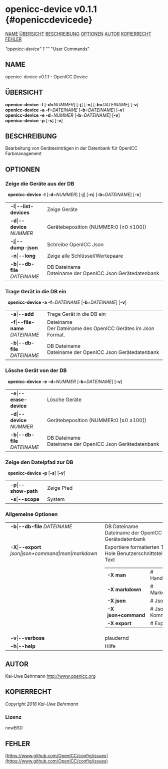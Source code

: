 # openicc\-device v0.1.1 {#openiccdevicede}
[NAME](#name) [ÜBERSICHT](#synopsis) [BESCHREIBUNG](#description) [OPTIONEN](#options) [AUTOR](#author) [KOPIERRECHT](#copyright) [FEHLER](#bugs) 

*"openicc\-device"* *1* *""* "User Commands"
## NAME <a name="name"></a>
openicc\-device v0.1.1 \- OpenICC Device
## ÜBERSICHT <a name="synopsis"></a>
**openicc\-device** <strong>\-l</strong> [<strong>\-d</strong>=<em>NUMMER</em>] [<strong>\-j</strong>] [<strong>\-n</strong>] [<strong>\-b</strong>=<em>DATEINAME</em>] [<strong>\-v</strong>]
<br />
**openicc\-device** <strong>\-a</strong> <strong>\-f</strong>=<em>DATEINAME</em> [<strong>\-b</strong>=<em>DATEINAME</em>] [<strong>\-v</strong>]
<br />
**openicc\-device** <strong>\-e</strong> <strong>\-d</strong>=<em>NUMMER</em> [<strong>\-b</strong>=<em>DATEINAME</em>] [<strong>\-v</strong>]
<br />
**openicc\-device** <strong>\-p</strong> [<strong>\-s</strong>] [<strong>\-v</strong>]
<br />
## BESCHREIBUNG <a name="description"></a>
Bearbeitung von Geräteeinträgen in der Datenbank für OpenICC Farbmanagement
## OPTIONEN <a name="options"></a>
### Zeige die Geräte aus der DB
&nbsp;&nbsp;**openicc\-device** <strong>\-l</strong> [<strong>\-d</strong>=<em>NUMMER</em>] [<strong>\-j</strong>] [<strong>\-n</strong>] [<strong>\-b</strong>=<em>DATEINAME</em>] [<strong>\-v</strong>]

<table style='width:100%'>
 <tr><td style='padding\-left:1em;padding-right:1em;vertical-align:top;width:25%'><strong>-l</strong>|<strong>--list-devices</strong></td> <td>Zeige Geräte</td> </tr>
 <tr><td style='padding-left:1em;padding-right:1em;vertical-align:top;width:25%'><strong>-d</strong>|<strong>--device</strong> <em>NUMMER</em></td> <td>Gerätebeposition (NUMMER:0 [≥0 ≤100])</td> </tr>
 <tr><td style='padding-left:1em;padding-right:1em;vertical-align:top;width:25%'><strong>-j</strong>|<strong>--dump-json</strong></td> <td>Schreibe OpenICC Json</td> </tr>
 <tr><td style='padding-left:1em;padding-right:1em;vertical-align:top;width:25%'><strong>-n</strong>|<strong>--long</strong></td> <td>Zeige alle Schlüssel/Wertepaare</td> </tr>
 <tr><td style='padding-left:1em;padding-right:1em;vertical-align:top;width:25%'><strong>-b</strong>|<strong>--db-file</strong> <em>DATEINAME</em></td> <td>DB Dateiname<br />Dateiname der OpenICC Json Gerätedatenbank </tr>
</table>

### Trage Gerät in die DB ein
&nbsp;&nbsp;**openicc-device** <strong>\-a</strong> <strong>\-f</strong>=<em>DATEINAME</em> [<strong>\-b</strong>=<em>DATEINAME</em>] [<strong>\-v</strong>]

<table style='width:100%'>
 <tr><td style='padding\-left:1em;padding-right:1em;vertical-align:top;width:25%'><strong>-a</strong>|<strong>--add</strong></td> <td>Trage Gerät in die DB ein</td> </tr>
 <tr><td style='padding-left:1em;padding-right:1em;vertical-align:top;width:25%'><strong>-f</strong>|<strong>--file-name</strong> <em>DATEINAME</em></td> <td>Dateiname<br />Der Dateiname des OpenICC Gerätes im Json Format. </tr>
 <tr><td style='padding-left:1em;padding-right:1em;vertical-align:top;width:25%'><strong>-b</strong>|<strong>--db-file</strong> <em>DATEINAME</em></td> <td>DB Dateiname<br />Dateiname der OpenICC Json Gerätedatenbank </tr>
</table>

### Lösche Gerät von der DB
&nbsp;&nbsp;**openicc-device** <strong>\-e</strong> <strong>\-d</strong>=<em>NUMMER</em> [<strong>\-b</strong>=<em>DATEINAME</em>] [<strong>\-v</strong>]

<table style='width:100%'>
 <tr><td style='padding\-left:1em;padding-right:1em;vertical-align:top;width:25%'><strong>-e</strong>|<strong>--erase-device</strong></td> <td>Lösche Geräte</td> </tr>
 <tr><td style='padding-left:1em;padding-right:1em;vertical-align:top;width:25%'><strong>-d</strong>|<strong>--device</strong> <em>NUMMER</em></td> <td>Gerätebeposition (NUMMER:0 [≥0 ≤100])</td> </tr>
 <tr><td style='padding-left:1em;padding-right:1em;vertical-align:top;width:25%'><strong>-b</strong>|<strong>--db-file</strong> <em>DATEINAME</em></td> <td>DB Dateiname<br />Dateiname der OpenICC Json Gerätedatenbank </tr>
</table>

### Zeige den Dateipfad zur DB
&nbsp;&nbsp;**openicc-device** <strong>\-p</strong> [<strong>\-s</strong>] [<strong>\-v</strong>]

<table style='width:100%'>
 <tr><td style='padding\-left:1em;padding-right:1em;vertical-align:top;width:25%'><strong>-p</strong>|<strong>--show-path</strong></td> <td>Zeige Pfad</td> </tr>
 <tr><td style='padding-left:1em;padding-right:1em;vertical-align:top;width:25%'><strong>-s</strong>|<strong>--scope</strong></td> <td>System</td> </tr>
</table>

### Allgemeine Optionen

<table style='width:100%'>
 <tr><td style='padding-left:1em;padding-right:1em;vertical-align:top;width:25%'><strong>-b</strong>|<strong>--db-file</strong> <em>DATEINAME</em></td> <td>DB Dateiname<br />Dateiname der OpenICC Json Gerätedatenbank </tr>
 <tr><td style='padding-left:1em;padding-right:1em;vertical-align:top;width:25%'><strong>-X</strong>|<strong>--export</strong> <em>json|json+command|man|markdown</em></td> <td>Exportiere formatierten Text<br />Hole Benutzerschnittstelle als Text
  <table>
   <tr><td style='padding-left:0.5em'><strong>-X man</strong></td><td># Handbuch</td></tr>
   <tr><td style='padding-left:0.5em'><strong>-X markdown</strong></td><td># Markdown</td></tr>
   <tr><td style='padding-left:0.5em'><strong>-X json</strong></td><td># Json</td></tr>
   <tr><td style='padding-left:0.5em'><strong>-X json+command</strong></td><td># Json + Kommando</td></tr>
   <tr><td style='padding-left:0.5em'><strong>-X export</strong></td><td># Export</td></tr>
  </table>
  </td>
 </tr>
 <tr><td style='padding-left:1em;padding-right:1em;vertical-align:top;width:25%'><strong>-v</strong>|<strong>--verbose</strong></td> <td>plaudernd</td> </tr>
 <tr><td style='padding-left:1em;padding-right:1em;vertical-align:top;width:25%'><strong>-h</strong>|<strong>--help</strong></td> <td>Hilfe</td> </tr>
</table>

## AUTOR <a name="author"></a>
Kai-Uwe Behrmann http://www.openicc.org
## KOPIERRECHT <a name="copyright"></a>
*Copyright 2018 Kai\-Uwe Behrmann*


### Lizenz <a name="license"></a>
newBSD
## FEHLER <a name="bugs"></a>
[https://www.github.com/OpenICC/config/issues](https://www.github.com/OpenICC/config/issues)

